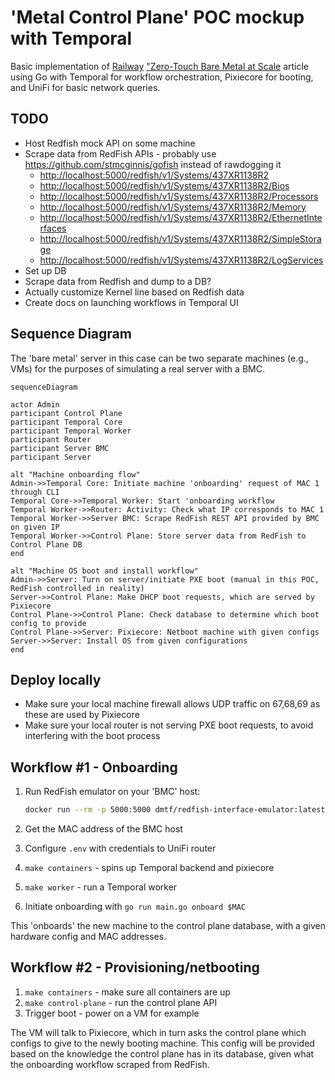 # 'Metal Control Plane' POC mockup with Temporal

Basic implementation of [Railway](https://railway.app) ["Zero-Touch Bare Metal at Scale](https://blog.railway.com/p/data-center-build-part-two) article using Go with Temporal for workflow orchestration, Pixiecore for booting, and UniFi for basic network queries.

## TODO

- Host Redfish mock API on some machine
- Scrape data from RedFish APIs - probably use <https://github.com/stmcginnis/gofish> instead of rawdogging it
  - <http://localhost:5000/redfish/v1/Systems/437XR1138R2>
  - <http://localhost:5000/redfish/v1/Systems/437XR1138R2/Bios>
  - <http://localhost:5000/redfish/v1/Systems/437XR1138R2/Processors>
  - <http://localhost:5000/redfish/v1/Systems/437XR1138R2/Memory>
  - <http://localhost:5000/redfish/v1/Systems/437XR1138R2/EthernetInterfaces>
  - <http://localhost:5000/redfish/v1/Systems/437XR1138R2/SimpleStorage>
  - <http://localhost:5000/redfish/v1/Systems/437XR1138R2/LogServices>
- Set up DB
- Scrape data from Redfish and dump to a DB?
- Actually customize Kernel line based on Redfish data
- Create docs on launching workflows in Temporal UI

## Sequence Diagram

The 'bare metal' server in this case can be two separate machines (e.g., VMs) for the purposes of simulating a real server with a BMC.

```mermaid
sequenceDiagram

actor Admin
participant Control Plane
participant Temporal Core
participant Temporal Worker
participant Router
participant Server BMC
participant Server

alt "Machine onboarding flow"
Admin->>Temporal Core: Initiate machine 'onboarding' request of MAC 1 through CLI
Temporal Core->>Temporal Worker: Start 'onboarding workflow
Temporal Worker->>Router: Activity: Check what IP corresponds to MAC 1
Temporal Worker->>Server BMC: Scrape RedFish REST API provided by BMC on given IP
Temporal Worker->>Control Plane: Store server data from RedFish to Control Plane DB
end

alt "Machine OS boot and install workflow"
Admin->>Server: Turn on server/initiate PXE boot (manual in this POC, RedFish controlled in reality)
Server->>Control Plane: Make DHCP boot requests, which are served by Pixiecore
Control Plane->>Control Plane: Check database to determine which boot config to provide
Control Plane->>Server: Pixiecore: Netboot machine with given configs
Server->>Server: Install OS from given configurations
end
```

## Deploy locally

- Make sure your local machine firewall allows UDP traffic on 67,68,69 as these are used by Pixiecore
- Make sure your local router is not serving PXE boot requests, to avoid interfering with the boot process

## Workflow #1 - Onboarding

1. Run RedFish emulator on your 'BMC' host:

    ```bash
    docker run --rm -p 5000:5000 dmtf/redfish-interface-emulator:latest
    ```

1. Get the MAC address of the BMC host
1. Configure `.env` with credentials to UniFi router
1. `make containers` - spins up Temporal backend and pixiecore
1. `make worker` - run a Temporal worker
1. Initiate onboarding with `go run main.go onboard $MAC`

This 'onboards' the new machine to the control plane database, with a given hardware config and MAC addresses.

## Workflow #2 - Provisioning/netbooting

1. `make containers` - make sure all containers are up
1. `make control-plane` - run the control plane API
1. Trigger boot - power on a VM for example

The VM will talk to Pixiecore, which in turn asks the control plane which configs to give to the newly booting machine. This config will be provided based on the knowledge the control plane has in its database, given what the onboarding workflow scraped from RedFish.

